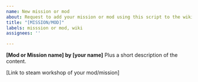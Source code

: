 ```yaml
---
name: New mission or mod
about: Request to add your mission or mod using this script to the wiki
title: "[MISSION/MOD]"
labels: misssion or mod, wiki
assignees: ''

---
```


**[Mod or Mission name] by [your name]**
Plus a short description of the content.

[Link to steam workshop of your mod/mission]
